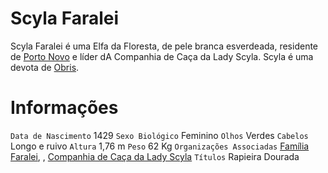 <!-- TITLE: Scyla Faralei -->
<!-- SUBTITLE: A rapieira dourada  -->

# Scyla Faralei
Scyla Faralei é uma Elfa da Floresta, de pele branca esverdeada, residente de [Porto Novo](http://localhost/lugares/plano-material/drafeon/sudeste-de-drafeon/porto-novo#porto-novo) e líder dA Companhia de Caça da Lady Scyla. Scyla é uma devota de [Obris](http://localhost/divindades/panteao-das-treze-estrelas/obris#obris).

# Informações
`Data de Nascimento` 1429 
`Sexo Biológico` Feminino
`Olhos` Verdes
`Cabelos` Longo e ruivo
`Altura` 1,76 m
`Peso` 62 Kg
`Organizações Associadas` [Família Faralei](http://localhost/faccoes/faccoes-familiares/familia-faralei#familia-faralei), , [Companhia de Caça da Lady Scyla](http://localhost/faccoes/faccoes-independentes/companhia-de-caca-da-lady-scyla#companhia-de-caca-da-lady-scyla)
`Títulos` Rapieira Dourada


